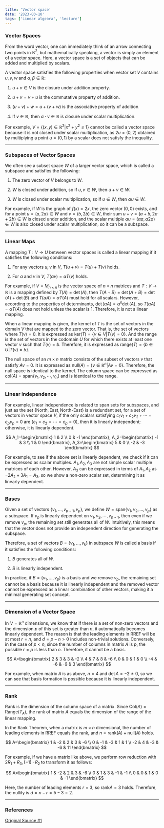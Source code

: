 ```yaml
---
title: 'Vector space'
date: '2023-03-10'
tags: ['Linear algebra', 'lecture']
---
```


### Vector Spaces

From the word vector, one can immediately think of an arrow connecting two points in $\mathbb{R}^2$, but mathematically speaking, a vector is simply an element of a vector space. Here, a vector space is a set of objects that can be added and multiplied by scalars.

A vector space satisfies the following properties when vector set $V$ contains $u,v,w$ and $\alpha, \beta \in \mathbb{R}$:

1. $u+v \in V$ is the closure under addition property.

2. $u+v=v+u$ is the commutative property of addition.

3. $(u+v)+w=u+(v+w)$ is the associative property of addition.

4. If $v \in \mathbb{R}$, then $\alpha \cdot v \in \mathbb{R}$ is closure under scalar multiplication.

For example, $V=\{(x,y) \in \mathbb{R}^2 | x^2+y^2 \le 1\}$ cannot be called a vector space because it is not closed under scalar multiplication, as $2u=(0,2)$ obtained by multiplying a point $u=(0,1)$ by a scalar does not satisfy the inequality.

---

### Subspaces of Vector Spaces

We often see a subset space $W$ of a larger vector space, which is called a subspace and satisfies the following:

1. The zero vector of $V$ belongs to $W$.

2. $W$ is closed under addition, so if $u,v \in W$, then $u+v \in W$.

3. $W$ is closed under scalar multiplication, so if $u \in W$, then $\alpha u \in W$.

For example, if $W$ is the graph of $f(x)=2x$, the zero vector $(0,0)$ exists, and for a point $u=(a,2a) \in W$ and $v=(b, 2b) \in W$, their sum $u+v=(a+b, 2a+2b) \in W$ is closed under addition, and the scalar multiple $\alpha u=(\alpha a, \alpha 2a) \in W$ is also closed under scalar multiplication, so it can be a subspace.

---

### Linear Maps

A mapping $T:V \rightarrow U$ between vector spaces is called a linear mapping if it satisfies the following conditions:

1. For any vectors $u,v$ in $V$, $T(u+v)=T(u)+T(v)$ holds.

2. For $\alpha$ and $v$ in $V$, $T(\alpha v) = \alpha T(v)$ holds.

For example, if $V = M_{n \times n}$ is the vector space of $n \times n$ matrices and $T: V \to \mathbb{R}$ is a mapping defined by $T(A) = \det(A)$, then $T(A+B) = \det(A+B) = \det(A) + \det(B)$ and $T(\alpha A) = \alpha T(A)$ must hold for all scalars. However, according to the properties of determinants, $\det(\alpha A) = \alpha^n \det(A)$, so $T(\alpha A) = \alpha T(A)$ does not hold unless the scalar is 1. Therefore, it is not a linear mapping.

When a linear mapping is given, the kernel of $T$ is the set of vectors in the domain $V$ that are mapped to the zero vector. That is, the set of vectors where $T(v)=0$. It is expressed as $\text{ker}(T)=\{v \in V | T(v)=0\}$. And the range is the set of vectors in the codomain $U$ for which there exists at least one vector $v$ such that $T(v)=b$. Therefore, it is expressed as $\text{range}(T)=\{b \in U|T(v)=b\}$.

The null space of an $m \times n$ matrix consists of the subset of vectors $v$ that satisfy $Av=0$. It is expressed as $\text{null}(A)=\{v \in \mathbb{R}^n | Av=0\}$. Therefore, the null space is identical to the kernel. The column space can be expressed as $\text{col}(A)=\text{span} \{v_1, v_2, \cdots, v_n\}$ and is identical to the range.

---

### Linear independence

For example, linear independence is related to span sets for subspaces, and just as the set $\{\text{North}, \text{East}, \text{North-East}\}$ is a redundant set, for a set of vectors in vector space $V$, if the only scalars satisfying $c_1v_1+c_2v_2+ \cdots + c_pv_p=0$ are $(c_1=c_2=\cdots=c_p=0)$, then it is linearly independent; otherwise, it is linearly dependent.

$$
A_1=\begin{bmatrix}
1 & 2 \\
0 & -1
\end{bmatrix},
A_2=\begin{bmatrix}
-1 & 3 \\
1 & 0
\end{bmatrix},
A_3=\begin{bmatrix}
5 & 0 \\
-2 & -3
\end{bmatrix}
$$

For example, to see if the above set is linearly dependent, we check if it can be expressed as scalar multiples. $A_1, A_2, A_3$ are not simple scalar multiple matrices of each other. However, $A_3$ can be expressed in terms of $A_1, A_2$ as $-2A_2+3A_1=A_3$, so we show a non-zero scalar set, determining it as linearly dependent.

---

### Bases

Given a set of vectors $\{v_1, \dots, v_{p-1}, v_p\}$, we define $W = \text{span}\{v_1, v_2, \dots, v_p\}$ as a subspace. If $v_p$ is linearly dependent on $v_1, v_2, \cdots, v_{p-1}$, then even if we remove $v_p$, the remaining set still generates all of $W$. Intuitively, this means that the vector does not provide an independent direction for generating the subspace.

Therefore, a set of vectors $B=\{v_1, \dots, v_k\}$ in subspace $W$ is called a basis if it satisfies the following conditions:

1. $B$ generates all of $W$.

2. $B$ is linearly independent.

In practice, if $B = \{v_1, \dots, v_p\}$ is a basis and we remove $v_p$, the remaining set cannot be a basis because it is linearly independent and the removed vector cannot be expressed as a linear combination of other vectors, making it a minimal generating set concept.

---

### Dimension of a Vector Space

In $V=\mathbb{R}^n$ dimensions, we know that if there is a set of non-zero vectors and the dimension $p$ of this set is greater than $n$, it automatically becomes linearly dependent. The reason is that the leading elements in RREF will be at most $r=n$, and $d=p-n>0$ includes non-trivial solutions. Conversely, in the case of $p < n$, since the number of columns in matrix $A$ is $p$, the possible $r=p$ is less than $n$. Therefore, it cannot be a basis.

$$
A=\begin{bmatrix}
2 & 3 & 3 & -2 \\
4 & 7 & 8 & -6 \\
0 & 0 & 1 & 0 \\
-4 & -6 & -6 & 3
\end{bmatrix}
$$

For example, when matrix $A$ is as above, $n=4$ and $\det A=-2 \ne 0$, so we can see that basis formation is possible because it is linearly independent.

---

### Rank

Rank is the dimension of the column space of a matrix. Since $\text{Col}(A) = \text{Range}(T_A)$, the rank of matrix $A$ equals the dimension of the range of the linear mapping.

In the Rank Theorem, when a matrix is $m \times n$ dimensional, the number of leading elements in RREF equals the rank, and $n=\text{rank}(A)+\text{null}(A)$ holds.

$$
A=\begin{bmatrix}
1 & -2 & 2 & 3 & -6 \\
0 & -1 & -3 & 1 & 1 \\
-2 & 4 & -3 & -6 & 11
\end{bmatrix}
$$

For example, if we have a matrix like above, we perform row reduction with $2R_1+R_3, (-1) \cdot R_2$ to transform it as follows:

$$
A=\begin{bmatrix}
1 & -2 & 2 & 3 & -6 \\
0 & 1 & 3 & -1 & -1 \\
0 & 0 & 1 & 0 & -1
\end{bmatrix}
$$

Here, the number of leading elements $r=3$, so $\text{rank} A=3$ holds. Therefore, the nullity is $d=n-r=5-3=2$.

---

### References

[Original Source #1](https://www.geneseo.edu/~aguilar/public/assets/courses/233/main_notes.pdf)